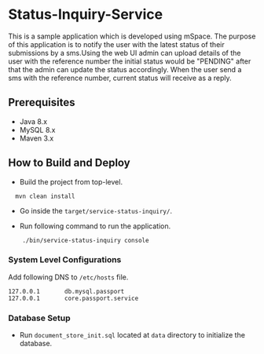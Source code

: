 # Status-Inquiry-Service ##

This is a sample application which is developed using mSpace. The purpose of this application is to notify 
the user with the latest status of their submissions by a sms.Using the web UI admin can upload details of 
the user with the reference number the initial status would be "PENDING" after that the admin can update the 
status accordingly. When the user send a sms with the reference number, current status will receive as a reply.

## Prerequisites ##

* Java 8.x
* MySQL 8.x
* Maven 3.x


## How to Build and Deploy ##

* Build the project from top-level.  
```
  mvn clean install
```

* Go inside the `target/service-status-inquiry/`.  

* Run following command to run the application. 

```
    ./bin/service-status-inquiry console
```

### System Level Configurations ###

Add following DNS to `/etc/hosts` file.

```
127.0.0.1       db.mysql.passport
127.0.0.1       core.passport.service
```

### Database Setup ###

* Run ``document_store_init.sql`` located at ``data`` directory to initialize the database.
